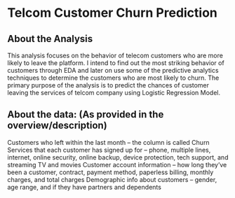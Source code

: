 # Telcom Customer Churn Prediction
## About the Analysis
This analysis focuses on the behavior of telecom customers who are more likely to leave the platform. I intend to find out the most striking behavior of customers through EDA 
and later on use some of the predictive analytics techniques to determine the customers who are most likely to churn.
The primary purpose of the analysis is to predict the chances of customer leaving the services of telcom company using Logistic Regression Model.   

## About the data: (As provided in the overview/description)

Customers who left within the last month – the column is called Churn
Services that each customer has signed up for – phone, multiple lines, internet, online security, online backup, device protection, tech support, and streaming TV and movies
Customer account information – how long they’ve been a customer, contract, payment method, paperless billing, monthly charges, and total charges
Demographic info about customers – gender, age range, and if they have partners and dependents
